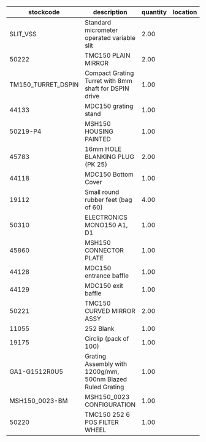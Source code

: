 |stockcode|description|quantity|location|
|---------|-----------|--------|--------|
|SLIT_VSS|Standard micrometer operated variable slit|2.00||
|50222|TMC150 PLAIN MIRROR|2.00||
|TM150_TURRET_DSPIN|Compact Grating Turret with 8mm shaft for DSPIN drive|1.00||
|44133|MDC150 grating stand|1.00||
|50219-P4|MSH150 HOUSING PAINTED|1.00||
|45783|16mm HOLE BLANKING PLUG (PK 25)|2.00||
|44118|MDC150 Bottom Cover|1.00||
|19112|Small round rubber feet (bag of 60)|4.00||
|50310|ELECTRONICS MONO150 A1, D1|1.00||
|45860|MSH150 CONNECTOR PLATE|1.00||
|44128|MDC150 entrance baffle|1.00||
|44129|MDC150 exit baffle|1.00||
|50221|TMC150 CURVED MIRROR ASSY|2.00||
|11055|252 Blank|1.00||
|19175|Circlip (pack of 100)|1.00||
|GA1-G1512R0U5|Grating Assembly with 1200g/mm, 500nm Blazed Ruled Grating|1.00||
|MSH150_0023-BM|MSH150_0023 CONFIGURATION|1.00||
|50220|TMC150 252 6 POS FILTER WHEEL|1.00||
